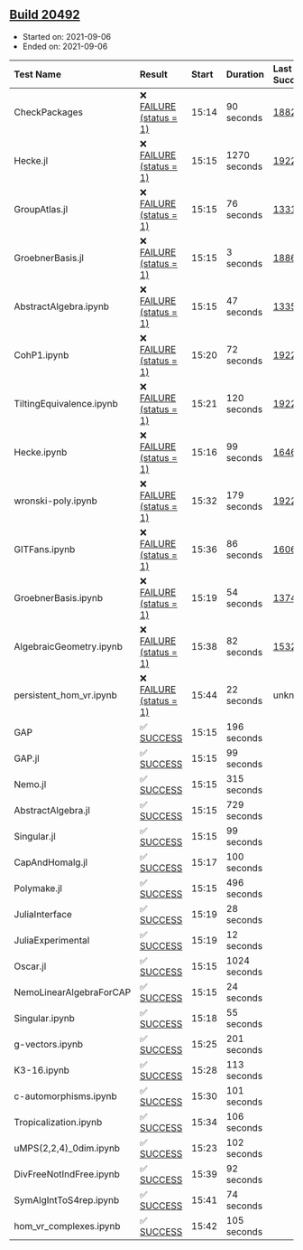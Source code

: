 ## [Build 20492](https://oscarci.mathematik.uni-kl.de/job/oscar/20492/)

* Started on: 2021-09-06
* Ended on: 2021-09-06

| Test Name    | Result | Start | Duration | Last Success | First Failure |
|:-------------|:-------|:------|:---------|:-------------|:--------------|
| CheckPackages | ❌ [FAILURE (status = 1)](https://oscarci.mathematik.uni-kl.de/job/oscar/20492/artifact/logs/build-20492/CheckPackages.log) | 15:14 | 90 seconds | [18822](https://oscarci.mathematik.uni-kl.de/job/oscar/18822/) | [18823](https://oscarci.mathematik.uni-kl.de/job/oscar/18823/) |
| Hecke.jl | ❌ [FAILURE (status = 1)](https://oscarci.mathematik.uni-kl.de/job/oscar/20492/artifact/logs/build-20492/Hecke.jl.log) | 15:15 | 1270 seconds | [19222](https://oscarci.mathematik.uni-kl.de/job/oscar/19222/) | [20152](https://oscarci.mathematik.uni-kl.de/job/oscar/20152/) |
| GroupAtlas.jl | ❌ [FAILURE (status = 1)](https://oscarci.mathematik.uni-kl.de/job/oscar/20492/artifact/logs/build-20492/GroupAtlas.jl.log) | 15:15 | 76 seconds | [13311](https://oscarci.mathematik.uni-kl.de/job/oscar/13311/) | [13312](https://oscarci.mathematik.uni-kl.de/job/oscar/13312/) |
| GroebnerBasis.jl | ❌ [FAILURE (status = 1)](https://oscarci.mathematik.uni-kl.de/job/oscar/20492/artifact/logs/build-20492/GroebnerBasis.jl.log) | 15:15 | 3 seconds | [18864](https://oscarci.mathematik.uni-kl.de/job/oscar/18864/) | [18865](https://oscarci.mathematik.uni-kl.de/job/oscar/18865/) |
| AbstractAlgebra.ipynb | ❌ [FAILURE (status = 1)](https://oscarci.mathematik.uni-kl.de/job/oscar/20492/artifact/logs/build-20492/AbstractAlgebra.ipynb.log) | 15:15 | 47 seconds | [13355](https://oscarci.mathematik.uni-kl.de/job/oscar/13355/) | [13356](https://oscarci.mathematik.uni-kl.de/job/oscar/13356/) |
| CohP1.ipynb | ❌ [FAILURE (status = 1)](https://oscarci.mathematik.uni-kl.de/job/oscar/20492/artifact/logs/build-20492/CohP1.ipynb.log) | 15:20 | 72 seconds | [19222](https://oscarci.mathematik.uni-kl.de/job/oscar/19222/) | [20152](https://oscarci.mathematik.uni-kl.de/job/oscar/20152/) |
| TiltingEquivalence.ipynb | ❌ [FAILURE (status = 1)](https://oscarci.mathematik.uni-kl.de/job/oscar/20492/artifact/logs/build-20492/TiltingEquivalence.ipynb.log) | 15:21 | 120 seconds | [19222](https://oscarci.mathematik.uni-kl.de/job/oscar/19222/) | [20152](https://oscarci.mathematik.uni-kl.de/job/oscar/20152/) |
| Hecke.ipynb | ❌ [FAILURE (status = 1)](https://oscarci.mathematik.uni-kl.de/job/oscar/20492/artifact/logs/build-20492/Hecke.ipynb.log) | 15:16 | 99 seconds | [16463](https://oscarci.mathematik.uni-kl.de/job/oscar/16463/) | [16464](https://oscarci.mathematik.uni-kl.de/job/oscar/16464/) |
| wronski-poly.ipynb | ❌ [FAILURE (status = 1)](https://oscarci.mathematik.uni-kl.de/job/oscar/20492/artifact/logs/build-20492/wronski-poly.ipynb.log) | 15:32 | 179 seconds | [19222](https://oscarci.mathematik.uni-kl.de/job/oscar/19222/) | [20152](https://oscarci.mathematik.uni-kl.de/job/oscar/20152/) |
| GITFans.ipynb | ❌ [FAILURE (status = 1)](https://oscarci.mathematik.uni-kl.de/job/oscar/20492/artifact/logs/build-20492/GITFans.ipynb.log) | 15:36 | 86 seconds | [16068](https://oscarci.mathematik.uni-kl.de/job/oscar/16068/) | [16069](https://oscarci.mathematik.uni-kl.de/job/oscar/16069/) |
| GroebnerBasis.ipynb | ❌ [FAILURE (status = 1)](https://oscarci.mathematik.uni-kl.de/job/oscar/20492/artifact/logs/build-20492/GroebnerBasis.ipynb.log) | 15:19 | 54 seconds | [13748](https://oscarci.mathematik.uni-kl.de/job/oscar/13748/) | [13749](https://oscarci.mathematik.uni-kl.de/job/oscar/13749/) |
| AlgebraicGeometry.ipynb | ❌ [FAILURE (status = 1)](https://oscarci.mathematik.uni-kl.de/job/oscar/20492/artifact/logs/build-20492/AlgebraicGeometry.ipynb.log) | 15:38 | 82 seconds | [15322](https://oscarci.mathematik.uni-kl.de/job/oscar/15322/) | [15323](https://oscarci.mathematik.uni-kl.de/job/oscar/15323/) |
| persistent_hom_vr.ipynb | ❌ [FAILURE (status = 1)](https://oscarci.mathematik.uni-kl.de/job/oscar/20492/artifact/logs/build-20492/persistent_hom_vr.ipynb.log) | 15:44 | 22 seconds | unknown | unknown |
| GAP | ✅ [SUCCESS](https://oscarci.mathematik.uni-kl.de/job/oscar/20492/artifact/logs/build-20492/GAP.log) | 15:15 | 196 seconds |  |  |
| GAP.jl | ✅ [SUCCESS](https://oscarci.mathematik.uni-kl.de/job/oscar/20492/artifact/logs/build-20492/GAP.jl.log) | 15:15 | 99 seconds |  |  |
| Nemo.jl | ✅ [SUCCESS](https://oscarci.mathematik.uni-kl.de/job/oscar/20492/artifact/logs/build-20492/Nemo.jl.log) | 15:15 | 315 seconds |  |  |
| AbstractAlgebra.jl | ✅ [SUCCESS](https://oscarci.mathematik.uni-kl.de/job/oscar/20492/artifact/logs/build-20492/AbstractAlgebra.jl.log) | 15:15 | 729 seconds |  |  |
| Singular.jl | ✅ [SUCCESS](https://oscarci.mathematik.uni-kl.de/job/oscar/20492/artifact/logs/build-20492/Singular.jl.log) | 15:15 | 99 seconds |  |  |
| CapAndHomalg.jl | ✅ [SUCCESS](https://oscarci.mathematik.uni-kl.de/job/oscar/20492/artifact/logs/build-20492/CapAndHomalg.jl.log) | 15:17 | 100 seconds |  |  |
| Polymake.jl | ✅ [SUCCESS](https://oscarci.mathematik.uni-kl.de/job/oscar/20492/artifact/logs/build-20492/Polymake.jl.log) | 15:15 | 496 seconds |  |  |
| JuliaInterface | ✅ [SUCCESS](https://oscarci.mathematik.uni-kl.de/job/oscar/20492/artifact/logs/build-20492/JuliaInterface.log) | 15:19 | 28 seconds |  |  |
| JuliaExperimental | ✅ [SUCCESS](https://oscarci.mathematik.uni-kl.de/job/oscar/20492/artifact/logs/build-20492/JuliaExperimental.log) | 15:19 | 12 seconds |  |  |
| Oscar.jl | ✅ [SUCCESS](https://oscarci.mathematik.uni-kl.de/job/oscar/20492/artifact/logs/build-20492/Oscar.jl.log) | 15:15 | 1024 seconds |  |  |
| NemoLinearAlgebraForCAP | ✅ [SUCCESS](https://oscarci.mathematik.uni-kl.de/job/oscar/20492/artifact/logs/build-20492/NemoLinearAlgebraForCAP.log) | 15:15 | 24 seconds |  |  |
| Singular.ipynb | ✅ [SUCCESS](https://oscarci.mathematik.uni-kl.de/job/oscar/20492/artifact/logs/build-20492/Singular.ipynb.log) | 15:18 | 55 seconds |  |  |
| g-vectors.ipynb | ✅ [SUCCESS](https://oscarci.mathematik.uni-kl.de/job/oscar/20492/artifact/logs/build-20492/g-vectors.ipynb.log) | 15:25 | 201 seconds |  |  |
| K3-16.ipynb | ✅ [SUCCESS](https://oscarci.mathematik.uni-kl.de/job/oscar/20492/artifact/logs/build-20492/K3-16.ipynb.log) | 15:28 | 113 seconds |  |  |
| c-automorphisms.ipynb | ✅ [SUCCESS](https://oscarci.mathematik.uni-kl.de/job/oscar/20492/artifact/logs/build-20492/c-automorphisms.ipynb.log) | 15:30 | 101 seconds |  |  |
| Tropicalization.ipynb | ✅ [SUCCESS](https://oscarci.mathematik.uni-kl.de/job/oscar/20492/artifact/logs/build-20492/Tropicalization.ipynb.log) | 15:34 | 106 seconds |  |  |
| uMPS(2,2,4)_0dim.ipynb | ✅ [SUCCESS](https://oscarci.mathematik.uni-kl.de/job/oscar/20492/artifact/logs/build-20492/uMPS-2-2-4-_0dim.ipynb.log) | 15:23 | 102 seconds |  |  |
| DivFreeNotIndFree.ipynb | ✅ [SUCCESS](https://oscarci.mathematik.uni-kl.de/job/oscar/20492/artifact/logs/build-20492/DivFreeNotIndFree.ipynb.log) | 15:39 | 92 seconds |  |  |
| SymAlgIntToS4rep.ipynb | ✅ [SUCCESS](https://oscarci.mathematik.uni-kl.de/job/oscar/20492/artifact/logs/build-20492/SymAlgIntToS4rep.ipynb.log) | 15:41 | 74 seconds |  |  |
| hom_vr_complexes.ipynb | ✅ [SUCCESS](https://oscarci.mathematik.uni-kl.de/job/oscar/20492/artifact/logs/build-20492/hom_vr_complexes.ipynb.log) | 15:42 | 105 seconds |  |  |
